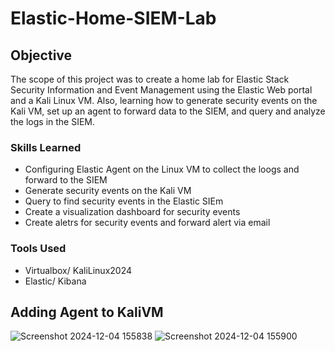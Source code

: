 # Elastic-Home-SIEM-Lab

## Objective
The scope of this project was to create a home lab for Elastic Stack Security Information and Event Management using the Elastic Web portal and a Kali Linux VM. Also, learning how to generate security events on the Kali VM, set up an agent to forward data to the SIEM, and query and analyze the logs in the SIEM.

### Skills Learned

- Configuring Elastic Agent on the Linux VM to collect the loogs and forward to the SIEM
- Generate security events on the Kali VM
- Query to find security events in the Elastic SIEm
- Create a visualization dashboard for security events
- Create aletrs for security events and forward alert via email

### Tools Used

- Virtualbox/ KaliLinux2024
- Elastic/ Kibana

## Adding Agent to KaliVM
![Screenshot 2024-12-04 155838](https://github.com/user-attachments/assets/b1be033f-32aa-493a-b6d0-30038b758f8d) ![Screenshot 2024-12-04 155900](https://github.com/user-attachments/assets/cf3d27c0-4b3f-416e-a501-0df073431d76)
